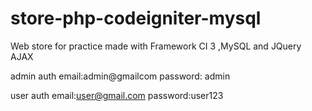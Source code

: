 # store-php-codeigniter-mysql
Web store for practice made with Framework CI 3 ,MySQL and JQuery AJAX

admin auth
email:admin@gmailcom
password: admin

user auth
email:user@gmail.com
password:user123
